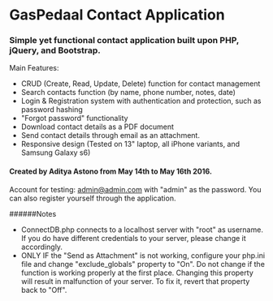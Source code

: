 # GasPedaal Contact Application
### Simple yet functional contact application built upon PHP, jQuery, and Bootstrap.

Main Features:
- CRUD (Create, Read, Update, Delete) function for contact management
- Search contacts function (by name, phone number, notes, date)
- Login & Registration system with authentication and protection, such as password hashing
- "Forgot password" functionality
- Download contact details as a PDF document
- Send contact details through email as an attachment.
- Responsive design (Tested on 13" laptop, all iPhone variants, and Samsung Galaxy s6)

#### Created by Aditya Astono from May 14th to May 16th 2016.
Account for testing: admin@admin.com with "admin" as the password. You can also register yourself through the application.

######Notes
- ConnectDB.php connects to a localhost server with "root" as username. If you do have different credentials to your server, please change it accordingly.
- ONLY IF the "Send as Attachment" is not working, configure your php.ini file and change "exclude_globals" property to "On". Do not change if the function is working properly at the first place. Changing this property will result in malfunction of your server. To fix it, revert that property back to "Off".
